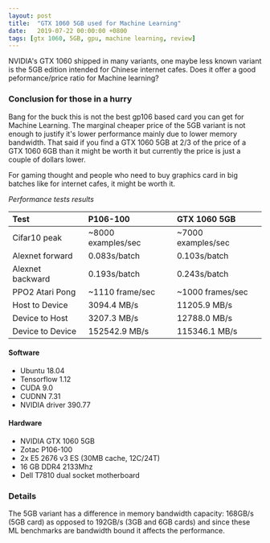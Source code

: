```yaml
---
layout: post
title:  "GTX 1060 5GB used for Machine Learning"
date:   2019-07-22 00:00:00 +0800
tags: [gtx 1060, 5GB, gpu, machine learning, review]
---
```


NVIDIA's GTX 1060 shipped in many variants, one maybe less known variant is the 5GB edition intended for Chinese internet cafes. Does it offer a good peformance/price ratio for Machine learning?


### Conclusion for those in a hurry
Bang for the buck this is not the best gp106 based card you can get for Machine Learning. The marginal cheaper price of the 5GB variant is not enough to justify it's lower performance mainly due to lower memory bandwidth. That said if you find a GTX 1060 5GB at 2/3 of the price of a GTX 1060 6GB than it might be worth it but currently the price is just a couple of dollars lower.

For gaming thought and people who need to buy graphics card in big batches like for internet cafes, it might be worth it.

_Performance tests results_

| Test        	   | P106-100           | GTX 1060 5GB              |
|:-----------------|:-------------------|:--------------------------|
| Cifar10 peak     | ~8000 examples/sec | ~7000 examples/sec        |
| Alexnet forward  | 0.083s/batch	    | 0.103s/batch              |
| Alexnet backward | 0.193s/batch       | 0.243s/batch              |
| PPO2 Atari Pong  | ~1110 frame/sec    | ~1000 frames/sec          |
| Host to Device   | 3094.4 MB/s        | 11205.9 MB/s              |  
| Device to Host   | 3207.3 MB/s        | 12788.0 MB/s              |
| Device to Device | 152542.9 MB/s      | 115346.1 MB/s             |           


#### Software
*	Ubuntu 18.04
*	Tensorflow 1.12
*	CUDA 9.0
*	CUDNN 7.31
*	NVIDIA driver 390.77

#### Hardware
*	NVIDIA GTX 1060 5GB
*	Zotac P106-100
*	2x E5 2676 v3 ES (30MB cache, 12C/24T)
*	16 GB DDR4 2133Mhz
*	Dell T7810 dual socket motherboard


### Details
The 5GB variant has a difference in memory bandwidth capacity: 168GB/s (5GB card) as opposed to 192GB/s (3GB and 6GB cards) and since these ML benchmarks are bandwidth bound it affects the performance.




